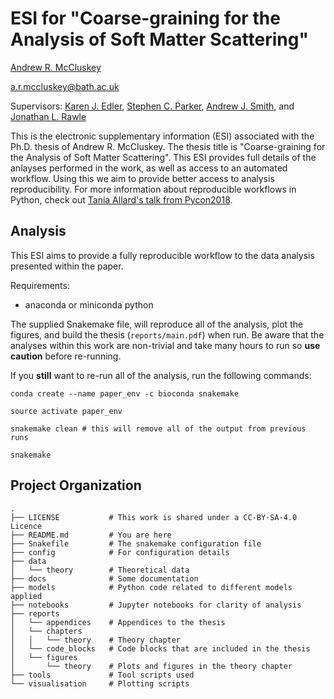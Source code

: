 # ESI for "Coarse-graining for the Analysis of Soft Matter Scattering"

[Andrew R. McCluskey](https://orcid.org/0000-0003-3381-5911)

[a.r.mccluskey@bath.ac.uk](mailto:a.r.mccluskey@bath.ac.uk)

Supervisors:
  [Karen J. Edler](https://orcid.org/0000-0001-5822-0127), [Stephen C. Parker](https://orcid.org/0000-0003-3804-0975), [Andrew J. Smith](https://orcid.org/0000-0003-3745-7082), and [Jonathan L. Rawle](https://orcid.org/0000-0001-8767-4443)

This is the electronic supplementary information (ESI) associated with the Ph.D. thesis of Andrew R. McCluskey.
The thesis title is "Coarse-graining for the Analysis of Soft Matter Scattering".
This ESI provides full details of the anlayses performed in the work, as well as access to an automated workflow.
Using this we aim to provide better access to analysis reproducibility.
For more information about reproducible workflows in Python, check out [Tania Allard's talk from Pycon2018](http://bitsandchips.me/Talks/PyCon.html#/title).

## Analysis

This ESI aims to provide a fully reproducible workflow to the data analysis presented within the paper.

Requirements:

- anaconda or miniconda python

The supplied Snakemake file, will reproduce all of the analysis, plot the figures, and build the thesis (`reports/main.pdf`) when run.
Be aware that the analyses within this work are non-trivial and take many hours to run so **use caution** before re-running.

If you **still** want to re-run all of the analysis, run the following commands:

```
conda create --name paper_env -c bioconda snakemake

source activate paper_env

snakemake clean # this will remove all of the output from previous runs

snakemake
```


Project Organization
--------------------

    .
    ├── LICENSE           # This work is shared under a CC-BY-SA-4.0 Licence
    ├── README.md         # You are here
    ├── Snakefile         # The snakemake configuration file
    ├── config            # For configuration details
    ├── data
    │   └── theory        # Theoretical data
    ├── docs              # Some documentation
    ├── models            # Python code related to different models applied
    ├── notebooks         # Jupyter notebooks for clarity of analysis
    ├── reports           
    │   └── appendices    # Appendices to the thesis
    │   └── chapters      
    │   │   └── theory    # Theory chapter
    │   └── code_blocks   # Code blocks that are included in the thesis
    │   └── figures       
    │       └── theory    # Plots and figures in the theory chapter
    ├── tools             # Tool scripts used
    └── visualisation     # Plotting scripts
